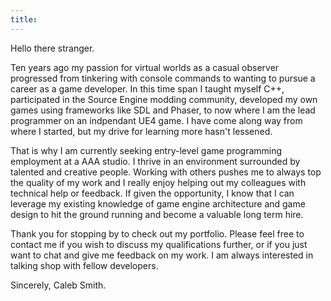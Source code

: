 ```yaml
---
title:
---
```


Hello there stranger.

Ten years ago my passion for virtual worlds as a casual observer progressed from tinkering with console commands to wanting to pursue a career as a game developer. In this time span I taught myself C++, participated in the Source Engine modding community, developed my own games using frameworks like SDL and Phaser, to now where I am the lead programmer on an indpendant UE4 game. I have come along way from where I started, but my drive for learning more hasn't lessened.

That is why I am currently seeking entry-level game programming employment at a AAA studio. I thrive in an environment surrounded by talented and creative people. Working with others pushes me to always top the quality of my work and I really enjoy helping out my colleagues with technical help or feedback. If given the opportunity, I know that I can leverage my existing knowledge of game engine architecture and game design to hit the ground running and become a valuable long term hire.

Thank you for stopping by to check out my portfolio. Please feel free to contact me if you wish to discuss my qualifications further, or if you just want to chat and give me feedback on my work. I am always interested in talking shop with fellow developers.

Sincerely,
Caleb Smith.
